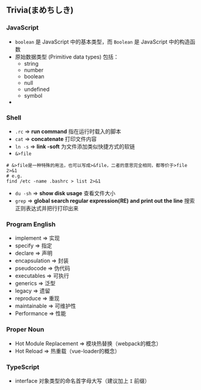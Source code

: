 ## Trivia(まめちしき)

### JavaScript

- `boolean` 是 JavaScript 中的基本类型，而 `Boolean` 是 JavaScript 中的构造函数
- 原始数据类型 (Primitive data types) 包括：
  - string
  - number
  - boolean
  - null
  - undefined
  - symbol
- ​

### Shell

- `.rc` => **run command** 指在运行时载入的脚本
- `cat` => **concatenate** 打印文件内容
- `ln -s` => **link -soft** 为文件添加类似快捷方式的软链
- `&>file`

```shell
# &>file是一种特殊的用法，也可以写成>&file，二者的意思完全相同，都等价于>file 2>&1
# e.g.
find /etc -name .bashrc > list 2>&1
```

- `du -sh` => **show disk usage** 查看文件大小
- `grep` => **global search regular expression(RE) and print out the line** 搜索正则表达式并把行打印出来

### Program English

- implement => 实现
- specify => 指定
- declare => 声明
- encapsulation => 封装
- pseudocode => 伪代码
- executables => 可执行
- generics => 泛型
- legacy => 遗留
- reproduce => 重现
- maintainable  => 可维护性
- Performance => 性能

### Proper Noun

- Hot Module Replacement => 模块热替换（webpack的概念）
- Hot Reload => 热重载（vue-loader的概念）

### TypeScript

- interface 对象类型的命名首字母大写（建议加上 `I` 前缀）